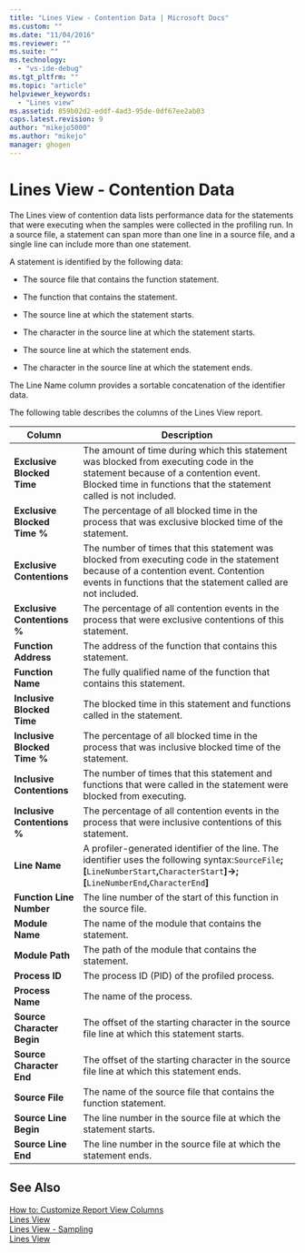 ```yaml
---
title: "Lines View - Contention Data | Microsoft Docs"
ms.custom: ""
ms.date: "11/04/2016"
ms.reviewer: ""
ms.suite: ""
ms.technology: 
  - "vs-ide-debug"
ms.tgt_pltfrm: ""
ms.topic: "article"
helpviewer_keywords: 
  - "Lines view"
ms.assetid: 859b02d2-eddf-4ad3-95de-0df67ee2ab03
caps.latest.revision: 9
author: "mikejo5000"
ms.author: "mikejo"
manager: ghogen
---
```

# Lines View - Contention Data
The Lines view of contention data lists performance data for the statements that were executing when the samples were collected in the profiling run. In a source file, a statement can span more than one line in a source file, and a single line can include more than one statement.  
  
 A statement is identified by the following data:  
  
-   The source file that contains the function statement.  
  
-   The function that contains the statement.  
  
-   The source line at which the statement starts.  
  
-   The character in the source line at which the statement starts.  
  
-   The source line at which the statement ends.  
  
-   The character in the source line at which the statement ends.  
  
 The Line Name column provides a sortable concatenation of the identifier data.  
  
 The following table describes the columns of the Lines View report.  
  
|Column|Description|  
|------------|-----------------|  
|**Exclusive Blocked Time**|The amount of time during which this statement was blocked from executing code in the statement because of a contention event. Blocked time in functions that the statement called is not included.|  
|**Exclusive Blocked Time %**|The percentage of all blocked time in the process that was exclusive blocked time of the statement.|  
|**Exclusive Contentions**|The number of times that this statement was blocked from executing code in the statement because of a contention event. Contention events in functions that the statement called are not included.|  
|**Exclusive Contentions %**|The percentage of all contention events in the process that were exclusive contentions of this statement.|  
|**Function Address**|The address of the function that contains this statement.|  
|**Function Name**|The fully qualified name of the function that contains this statement.|  
|**Inclusive Blocked Time**|The blocked time in this statement and functions called in the statement.|  
|**Inclusive Blocked Time %**|The percentage of all blocked time in the process that was inclusive blocked time of the statement.|  
|**Inclusive Contentions**|The number of times that this statement and functions that were called in the statement were blocked from executing.|  
|**Inclusive Contentions %**|The percentage of all contention events in the process that were inclusive contentions of this statement.|  
|**Line Name**|A profiler-generated identifier of the line. The identifier uses the following syntax:`SourceFile`**;[**`LineNumberStart`**,**`CharacterStart`**]->;[**`LineNumberEnd`**,**`CharacterEnd`**]**|  
|**Function Line Number**|The line number of the start of this function in the source file.|  
|**Module Name**|The name of the module that contains the statement.|  
|**Module Path**|The path of the module that contains the statement.|  
|**Process ID**|The process ID (PID) of the profiled process.|  
|**Process Name**|The name of the process.|  
|**Source Character Begin**|The offset of the starting character in the source file line at which this statement starts.|  
|**Source Character End**|The offset of the starting character in the source file line at which this statement ends.|  
|**Source File**|The name of the source file that contains the function statement.|  
|**Source Line Begin**|The line number in the source file at which the statement starts.|  
|**Source Line End**|The line number in the source file at which the statement ends.|  
  
## See Also  
 [How to: Customize Report View Columns](../profiling/how-to-customize-report-view-columns.md)   
 [Lines View](../profiling/lines-view.md)   
 [Lines View - Sampling](../profiling/lines-view-dotnet-memory-sampling-data.md)   
 [Lines View](../profiling/lines-view-sampling-data.md)